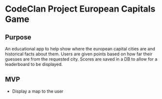# CodeClan Project European Capitals Game

## Purpose

An educational app to help show where the european capital cities are
and historical facts about them. Users are given points based on how
far their guesses are from the requested city. Scores are saved in a DB
to allow for a leaderboard to be displayed.

## MVP

* Display a map to the user
